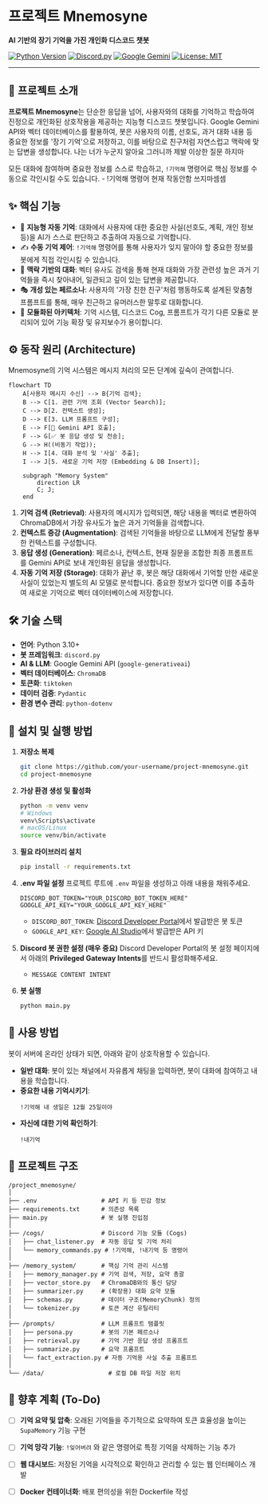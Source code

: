 

#  프로젝트 Mnemosyne

**AI 기반의 장기 기억을 가진 개인화 디스코드 챗봇**

[![Python Version](https://img.shields.io/badge/python-3.10%2B-blue.svg)](https://www.python.org/)
[![Discord.py](https://img.shields.io/badge/discord.py-2.3.2-7289DA.svg)](https://github.com/Rapptz/discord.py)
[![Google Gemini](https://img.shields.io/badge/Google-Gemini%20API-4285F4.svg)](https://ai.google.dev/)
[![License: MIT](https://img.shields.io/badge/License-MIT-yellow.svg)](https://opensource.org/licenses/MIT)

---

## 📖 프로젝트 소개

**프로젝트 Mnemosyne**는 단순한 응답을 넘어, 사용자와의 대화를 기억하고 학습하여 진정으로 개인화된 상호작용을 제공하는 지능형 디스코드 챗봇입니다. Google Gemini API와 벡터 데이터베이스를 활용하여, 봇은 사용자의 이름, 선호도, 과거 대화 내용 등 중요한 정보를 '장기 기억'으로 저장하고, 이를 바탕으로 친구처럼 자연스럽고 맥락에 맞는 답변을 생성합니다. 나는 너가 누군지 알아요 그러니까 제발 이상한 질문 하지마

모든 대화에 참여하며 중요한 정보를 스스로 학습하고, `!기억해` 명령어로 핵심 정보를 수동으로 각인시킬 수도 있습니다. - !기억해 명령어 현재 작동안함 쓰지마셈셈

## ✨ 핵심 기능

*   🧠 **지능형 자동 기억**: 대화에서 사용자에 대한 중요한 사실(선호도, 계획, 개인 정보 등)을 AI가 스스로 판단하고 추출하여 자동으로 기억합니다.
*   ✍️ **수동 기억 제어**: `!기억해` 명령어를 통해 사용자가 잊지 말아야 할 중요한 정보를 봇에게 직접 각인시킬 수 있습니다.
*   💬 **맥락 기반의 대화**: 벡터 유사도 검색을 통해 현재 대화와 가장 관련성 높은 과거 기억들을 즉시 찾아내어, 일관되고 깊이 있는 답변을 제공합니다.
*   🎭 **개성 있는 페르소나**: 사용자의 '가장 친한 친구'처럼 행동하도록 설계된 맞춤형 프롬프트를 통해, 매우 친근하고 유머러스한 말투로 대화합니다.
*   🧩 **모듈화된 아키텍처**: 기억 시스템, 디스코드 Cog, 프롬프트가 각기 다른 모듈로 분리되어 있어 기능 확장 및 유지보수가 용이합니다.

## ⚙️ 동작 원리 (Architecture)

Mnemosyne의 기억 시스템은 메시지 처리의 모든 단계에 깊숙이 관여합니다.

```mermaid
flowchart TD
    A[사용자 메시지 수신] --> B{기억 검색};
    B --> C[1. 관련 기억 조회 (Vector Search)];
    C --> D[2. 컨텍스트 생성];
    D --> E[3. LLM 프롬프트 구성];
    E --> F[🤖 Gemini API 호출];
    F --> G[✅ 봇 응답 생성 및 전송];
    G --> H((비동기 작업));
    H --> I[4. 대화 분석 및 '사실' 추출];
    I --> J[5. 새로운 기억 저장 (Embedding & DB Insert)];

    subgraph "Memory System"
        direction LR
        C; J;
    end
```

1.  **기억 검색 (Retrieval)**: 사용자의 메시지가 입력되면, 해당 내용을 벡터로 변환하여 ChromaDB에서 가장 유사도가 높은 과거 기억들을 검색합니다.
2.  **컨텍스트 증강 (Augmentation)**: 검색된 기억들을 바탕으로 LLM에게 전달할 풍부한 컨텍스트를 구성합니다.
3.  **응답 생성 (Generation)**: 페르소나, 컨텍스트, 현재 질문을 조합한 최종 프롬프트를 Gemini API로 보내 개인화된 응답을 생성합니다.
4.  **자동 기억 저장 (Storage)**: 대화가 끝난 후, 봇은 해당 대화에서 기억할 만한 새로운 사실이 있었는지 별도의 AI 모델로 분석합니다. 중요한 정보가 있다면 이를 추출하여 새로운 기억으로 벡터 데이터베이스에 저장합니다.

## 🛠️ 기술 스택

*   **언어**: Python 3.10+
*   **봇 프레임워크**: `discord.py`
*   **AI & LLM**: Google Gemini API (`google-generativeai`)
*   **벡터 데이터베이스**: `ChromaDB`
*   **토큰화**: `tiktoken`
*   **데이터 검증**: `Pydantic`
*   **환경 변수 관리**: `python-dotenv`

## 🚀 설치 및 실행 방법

1.  **저장소 복제**
    ```bash
    git clone https://github.com/your-username/project-mnemosyne.git
    cd project-mnemosyne
    ```

2.  **가상 환경 생성 및 활성화**
    ```bash
    python -m venv venv
    # Windows
    venv\Scripts\activate
    # macOS/Linux
    source venv/bin/activate
    ```

3.  **필요 라이브러리 설치**
    ```bash
    pip install -r requirements.txt
    ```

4.  **.env 파일 설정**
    프로젝트 루트에 `.env` 파일을 생성하고 아래 내용을 채워주세요.

    ```env
    DISCORD_BOT_TOKEN="YOUR_DISCORD_BOT_TOKEN_HERE"
    GOOGLE_API_KEY="YOUR_GOOGLE_API_KEY_HERE"
    ```
    *   `DISCORD_BOT_TOKEN`: [Discord Developer Portal](https://discord.com/developers/applications)에서 발급받은 봇 토큰
    *   `GOOGLE_API_KEY`: [Google AI Studio](https://aistudio.google.com/app/apikey)에서 발급받은 API 키

5.  **Discord 봇 권한 설정 (매우 중요)**
    Discord Developer Portal의 봇 설정 페이지에서 아래의 **Privileged Gateway Intents**를 반드시 활성화해주세요.
    *   `MESSAGE CONTENT INTENT`

6.  **봇 실행**
    ```bash
    python main.py
    ```

## 💬 사용 방법

봇이 서버에 온라인 상태가 되면, 아래와 같이 상호작용할 수 있습니다.

*   **일반 대화**: 봇이 있는 채널에서 자유롭게 채팅을 입력하면, 봇이 대화에 참여하고 내용을 학습합니다.
*   **중요한 내용 기억시키기**:
    ```
    !기억해 내 생일은 12월 25일이야
    ```
*   **자신에 대한 기억 확인하기**:
    ```
    !내기억
    ```

## 📁 프로젝트 구조

```
/project_mnemosyne/
│
├── .env                  # API 키 등 민감 정보
├── requirements.txt      # 의존성 목록
├── main.py               # 봇 실행 진입점
│
├── /cogs/                # Discord 기능 모듈 (Cogs)
│   ├── chat_listener.py  # 자동 응답 및 기억 처리
│   └── memory_commands.py # !기억해, !내기억 등 명령어
│
├── /memory_system/       # 핵심 기억 관리 시스템
│   ├── memory_manager.py # 기억 검색, 저장, 요약 총괄
│   ├── vector_store.py   # ChromaDB와의 통신 담당
│   ├── summarizer.py     # (확장용) 대화 요약 모듈
│   ├── schemas.py        # 데이터 구조(MemoryChunk) 정의
│   └── tokenizer.py      # 토큰 계산 유틸리티
│
├── /prompts/             # LLM 프롬프트 템플릿
│   ├── persona.py        # 봇의 기본 페르소나
│   ├── retrieval.py      # 기억 기반 응답 생성 프롬프트
│   ├── summarize.py      # 요약 프롬프트
│   └── fact_extraction.py # 자동 기억용 사실 추출 프롬프트
│
└── /data/                  # 로컬 DB 파일 저장 위치
```

## 📝 향후 계획 (To-Do)

*   [ ] **기억 요약 및 압축**: 오래된 기억들을 주기적으로 요약하여 토큰 효율성을 높이는 `SupaMemory` 기능 구현
*   [ ] **기억 망각 기능**: `!잊어버려` 와 같은 명령어로 특정 기억을 삭제하는 기능 추가
*   [ ] **웹 대시보드**: 저장된 기억을 시각적으로 확인하고 관리할 수 있는 웹 인터페이스 개발
*   [ ] **Docker 컨테이너화**: 배포 편의성을 위한 Dockerfile 작성

